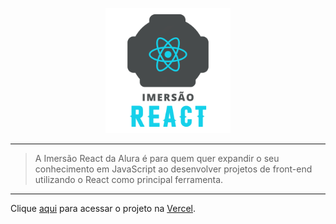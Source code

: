 <p align="center"><img src="assets/imersaoreact-logo.svg" width="200px"></p>

---

> A Imersão React da Alura é para quem quer expandir o seu conhecimento em JavaScript ao desenvolver projetos de front-end utilizando o React como principal ferramenta.

---

Clique [aqui](https://alurakut-olive.vercel.app/) para acessar o projeto na [Vercel](vercel.com/).